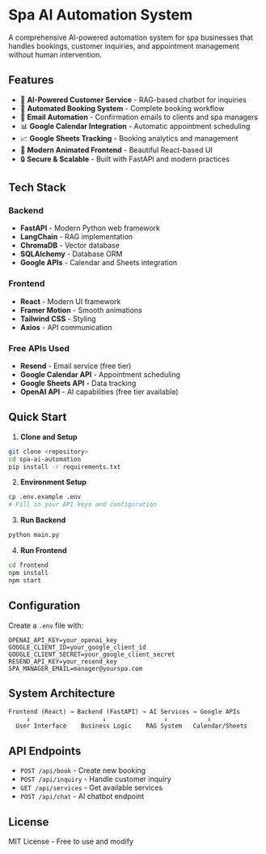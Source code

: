# Spa AI Automation System

A comprehensive AI-powered automation system for spa businesses that handles bookings, customer inquiries, and appointment management without human intervention.

## Features

- 🤖 **AI-Powered Customer Service** - RAG-based chatbot for inquiries
- 📅 **Automated Booking System** - Complete booking workflow
- 📧 **Email Automation** - Confirmation emails to clients and spa managers
- 📊 **Google Calendar Integration** - Automatic appointment scheduling
- 📈 **Google Sheets Tracking** - Booking analytics and management
- 🎨 **Modern Animated Frontend** - Beautiful React-based UI
- 🔒 **Secure & Scalable** - Built with FastAPI and modern practices

## Tech Stack

### Backend
- **FastAPI** - Modern Python web framework
- **LangChain** - RAG implementation
- **ChromaDB** - Vector database
- **SQLAlchemy** - Database ORM
- **Google APIs** - Calendar and Sheets integration

### Frontend
- **React** - Modern UI framework
- **Framer Motion** - Smooth animations
- **Tailwind CSS** - Styling
- **Axios** - API communication

### Free APIs Used
- **Resend** - Email service (free tier)
- **Google Calendar API** - Appointment scheduling
- **Google Sheets API** - Data tracking
- **OpenAI API** - AI capabilities (free tier available)

## Quick Start

1. **Clone and Setup**
```bash
git clone <repository>
cd spa-ai-automation
pip install -r requirements.txt
```

2. **Environment Setup**
```bash
cp .env.example .env
# Fill in your API keys and configuration
```

3. **Run Backend**
```bash
python main.py
```

4. **Run Frontend**
```bash
cd frontend
npm install
npm start
```

## Configuration

Create a `.env` file with:
```
OPENAI_API_KEY=your_openai_key
GOOGLE_CLIENT_ID=your_google_client_id
GOOGLE_CLIENT_SECRET=your_google_client_secret
RESEND_API_KEY=your_resend_key
SPA_MANAGER_EMAIL=manager@yourspa.com
```

## System Architecture

```
Frontend (React) → Backend (FastAPI) → AI Services → Google APIs
     ↓                    ↓                ↓           ↓
  User Interface    Business Logic    RAG System   Calendar/Sheets
```

## API Endpoints

- `POST /api/book` - Create new booking
- `POST /api/inquiry` - Handle customer inquiry
- `GET /api/services` - Get available services
- `POST /api/chat` - AI chatbot endpoint

## License

MIT License - Free to use and modify

